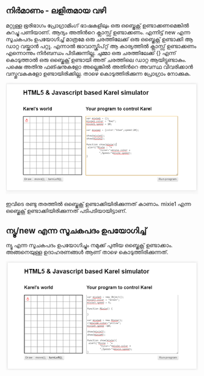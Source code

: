 ﻿## നിര്‍മാണം - ലളിതമായ വഴി

മറ്റുള്ള ഭൂരിഭാഗം പ്രോഗ്രാമിംഗ് ഭാഷകളിലും ഒരു ഒബ്ജെക്റ്റ് ഉണ്ടാക്കണമെങ്കില്‍ കുറച്ചു പണിയാണ്. ആദ്യം അതിന്‍റെ ക്ലാസ്സ്‌ ഉണ്ടാക്കണം. എന്നിട്ട് new എന്ന സൂചകപദം ഉപയോഗിച്ച് മാത്രമേ ഒരു ചരത്തിലേക്ക് ഒരു ഒബ്ജെക്റ്റ് ഉണ്ടാക്കി ആ ഡാറ്റ വയ്ക്കാന്‍ പറ്റൂ. എന്നാല്‍ ജാവാസ്ക്രിപ്റ്റ് ആ കാര്യത്തില്‍ ക്ലാസ്സ്‌ ഉണ്ടാക്കണം എന്നൊന്നും നിര്‍ബന്ധം പിടിക്കുന്നില്ല. ചുമ്മാ ഒരു ചരത്തിലേക്ക് {} എന്ന് കൊടുത്താല്‍ ഒരു ഒബ്ജെക്റ്റ് ഉണ്ടായി അത് ചരത്തിലെ ഡാറ്റ ആയിട്ടുണ്ടാകും. പക്ഷെ അതിനു ഫങ്ഷനുകളോ അല്ലെങ്കില്‍ അതിന്‍റെ അവസ്ഥ വിവരിക്കാന്‍ വസ്തുവകകളോ ഉണ്ടായിരിക്കില്ല. താഴെ കൊടുത്തിരിക്കുന്ന പ്രോഗ്രാം നോക്കുക.

![ലളിതമായ ഒബ്ജെക്റ്റ് നിര്‍മാണം](images/ch08/01/01-simpleCreation.PNG)

ഇവിടെ രണ്ടു തരത്തില്‍ ഒബ്ജെക്റ്റ് ഉണ്ടാക്കിയിരിക്കുന്നത് കാണാം. mixie1 എന്ന ഒബ്ജെക്റ്റ് ഉണ്ടാക്കിയിരിക്കുന്നത് പടിപടിയായിട്ടാണ്.

## ന്യൂ/new എന്ന സൂചകപദം ഉപയോഗിച്ച്

ന്യൂ എന്ന സൂചകപദം ഉപയോഗിച്ചും നമുക്ക് പുതിയ ഒബ്ജെക്റ്റ് ഉണ്ടാക്കാം. അങ്ങനെയുള്ള ഉദാഹരണങ്ങള്‍ ആണ് താഴെ കൊടുത്തിരിക്കുന്നത്.

![ന്യൂ ഉപയോഗിച്ച് ഒബ്ജെക്റ്റ് നിര്‍മാണം](images/ch08/02/03-usingNew.PNG)

